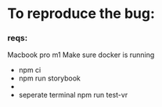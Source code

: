 # To reproduce the bug:

### reqs:

Macbook pro m1
Make sure docker is running

- npm ci
- npm run storybook
-
- seperate terminal npm run test-vr
